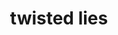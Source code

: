 ---
pid: llp76
title: twisted lies
location_transcription: washinton square
coordinates: "[-75.152307461238, 39.947022720924]"
zipcode: '19147'
gen_neighborhood: South Philadelphia
neighborhood: Queen Village,Bella Vista,Pennsport,Italian Market
outside_phl: 
age: '11'
age_range: 6-13
instagram: 
image_file_name: llp_76.jpg
proposal_transcription: 'Description:  the earth being twisted while covered in lies'
topic: Politics,Social Justice,Freedom
topic_summary: 0, 0, 0
type: Sculpture Statue
keywords_other: washington square
credit: Samuel Hamilton
image_labels: 
twitter: 
facebook: 
permalink: "/monuments/llp76/"
layout: item-page
---